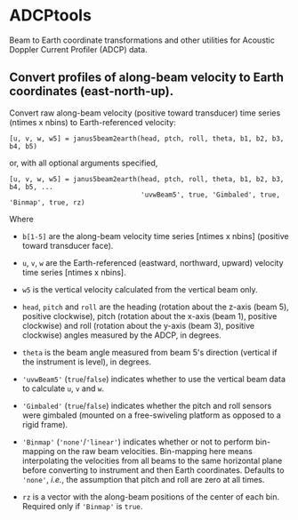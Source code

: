 # ADCPtools
Beam to Earth coordinate transformations and other utilities for Acoustic Doppler Current Profiler (ADCP) data.

## Convert profiles of along-beam velocity to Earth coordinates (east-north-up).
Convert raw along-beam velocity (positive toward transducer) time series (ntimes x nbins) to Earth-referenced velocity:
```
[u, v, w, w5] = janus5beam2earth(head, ptch, roll, theta, b1, b2, b3, b4, b5)
```

or, with all optional arguments specified,
```
[u, v, w, w5] = janus5beam2earth(head, ptch, roll, theta, b1, b2, b3, b4, b5, ...
                                 'uvwBeam5', true, 'Gimbaled', true, 'Binmap', true, rz)
```

Where

* ```b[1-5]``` are the along-beam velocity time series [ntimes x nbins] (positive toward transducer face).

* ```u```, ```v```, ```w``` are the Earth-referenced (eastward, northward, upward) velocity time series [ntimes x nbins].

* ```w5``` is the vertical velocity calculated from the vertical beam only.

* ```head```, ```pitch``` and ```roll``` are the heading (rotation about the z-axis (beam 5), positive clockwise), pitch (rotation about the x-axis (beam 1), positive clockwise) and roll (rotation about the y-axis (beam 3), positive clockwise) angles measured by the ADCP, in degrees.

* ```theta``` is the beam angle measured from beam 5's direction (vertical if the instrument is level), in degrees.

* ```'uvwBeam5'``` (```true```/```false```) indicates whether to use the vertical beam data to calculate ```u```, ```v``` and ```w```.

* ```'Gimbaled'``` (```true```/```false```) indicates whether the pitch and roll sensors were gimbaled (mounted on a free-swiveling platform as opposed to a rigid frame).

* ```'Binmap'``` (```'none'```/```'linear'```) indicates whether or not to perform bin-mapping on the raw beam velocities. Bin-mapping here means interpolating the velocities from all beams to the same horizontal plane before converting to instrument and then Earth coordinates. Defaults to ```'none'```, _i.e._, the assumption that pitch and roll are zero at all times.

* ```rz``` is a vector with the along-beam positions of the center of each bin. Required only if ```'Binmap'``` is ```true```.
